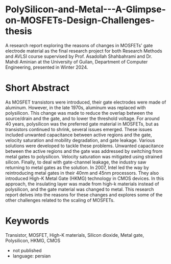 # PolySilicon-and-Metal---A-Glimpse-on-MOSFETs-Design-Challenges-thesis
A research report exploring the reasons of changes in MOSFETs' gate electrode material as the final research project for both Research Methods and AVLSI course supervised by Prof. Asadollah Shahbahrami and Dr. Mahdi Aminian at the University of Guilan, Department of Computer Engineering, presented in Winter 2024.
# Short Abstract
As MOSFET transistors were introduced, their gate electrodes were made of aluminum. However, in the late 1970s, aluminum was replaced with 
polysilicon. This change was made to reduce the overlap between the source/drain and the gate, and to lower the threshold voltage. For around 40 years, 
polysilicon was the preferred gate material in MOSFETs, but as transistors continued to shrink, several issues emerged. These issues included unwanted 
capacitance between active regions and the gate, velocity saturation and mobility degradation, and gate leakage. Various solutions were developed to 
tackle these problems. Unwanted capacitance between the active regions and the gate was addressed by switching from metal gates to polysilicon. 
Velocity saturation was mitigated using strained silicon. Finally, to deal with gate-channel leakage, the industry saw returning to metal gates as the 
solution. In 2007, Intel led the way by reintroducing metal gates in their 40nm and 45nm processors. They also introduced High-K Metal Gate (HKMG) 
technology in CMOS devices. In this approach, the insulating layer was made from high-k materials instead of polysilicon, and the gate material was 
changed to metal. This research report delves into the reasons for these changes and explores some of the other challenges related to the scaling of 
MOSFETs.
# Keywords
Transistor, MOSFET, High-K materials, Silicon dioxide, Metal gate, Polysilicon, HKMG, CMOS
* not published
* language: persian
